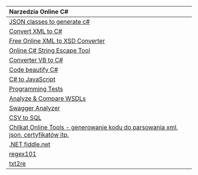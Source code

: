 | Narzedzia Online C\# |
| :--- |
| [JSON classes to generate c\#](https://github.com/bladefist/JsonUtils) |
| [Convert XML to C\#](https://xmltocsharp.azurewebsites.net/) |
| [Free Online XML to XSD Converter](https://www.liquid-technologies.com/online-xml-to-xsd-converter) |
| [Online C\# String Escape Tool](http://easyonlineconverter.com/converters/dot-net-string-escape.html) |
| [Converter VB to C\#](http://converter.telerik.com/) |
| [Code beautify C\#](https://codebeautify.org/csharpviewer#) |
| [C\# to JavaScript](https://deck.net/) |
| [Programming Tests](https://www.testdome.com/tests) |
| [Analyze & Compare WSDLs](https://www.wsdl-analyzer.com/) |
| [Swagger Analyzer](https://www.swagger-analyzer.com/ui/) |
| [CSV to SQL](http://convertcsv.com/csv-to-sql.htm) |
| [Chilkat Online Tools - generowanie kodu do parsowania xml, json, certyfikatów itp.](https://tools.chilkat.io/) |
| [.NET fiddle.net](https://dotnetfiddle.net/) |
| [regex101](https://regex101.com/) |
| [txt2re](http://txt2re.com/) |



